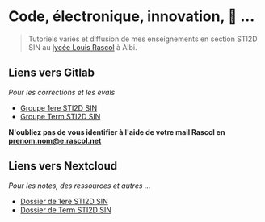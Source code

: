 # Code, électronique, innovation, 🚀 ...

> Tutoriels variés et diffusion de mes enseignements en section STI2D SIN au [lycée Louis Rascol](http://louis-rascol.entmip.fr/) à Albi.

## Liens vers Gitlab

*Pour les corrections et les evals*

* [Groupe 1ere STI2D SIN](https://gitlab.com/psti2d_sin_rascol)
* [Groupe Term STI2D SIN](https://gitlab.com/tsti2d_sin_rascol)

**N'oubliez pas de vous identifier à l'aide de votre mail Rascol en prenom.nom@e.rascol.net**

## Liens vers Nextcloud

*Pour les notes, des ressources  et autres ...*

* [Dossier de 1ere STI2D SIN](https://nc.zerolabs.cc/s/pngN99amqGH4LHm)
* [Dossier de Term STI2D SIN](https://nc.zerolabs.cc/s/Wj2Lq7gW4BDx7dC)
